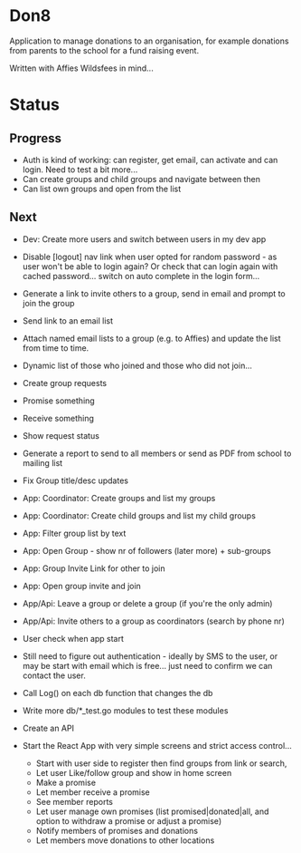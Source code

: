 # Don8

Application to manage donations to an organisation, for example donations from parents to the school for a fund raising event.

Written with Affies Wildsfees in mind...

# Status
## Progress
* Auth is kind of working: can register, get email, can activate and can login. Need to test a bit more...
* Can create groups and child groups and navigate between then
* Can list own groups and open from the list

## Next
* Dev: Create more users and switch between users in my dev app
* Disable [logout] nav link when user opted for random password - as user won't be able to login again? Or check that can login again with cached password... switch on auto complete in the login form...
* Generate a link to invite others to a group, send in email and prompt to join the group
* Send link to an email list
* Attach named email lists to a group (e.g. to Affies) and update the list from time to time.
* Dynamic list of those who joined and those who did not join...
* Create group requests
* Promise something
* Receive something
* Show request status
* Generate a report to send to all members or send as PDF from school to mailing list

* Fix Group title/desc updates
* App: Coordinator: Create groups and list my groups
* App: Coordinator: Create child groups and list my child groups
* App: Filter group list by text
* App: Open Group - show nr of followers (later more) + sub-groups
* App: Group Invite Link for other to join
* App: Open group invite and join
* App/Api: Leave a group or delete a group (if you're the only admin)
* App/Api: Invite others to a group as coordinators (search by phone nr)

* User check when app start
* Still need to figure out authentication - ideally by SMS to the user, or may be start with email which is free... just need to confirm we can contact the user.
* Call Log() on each db function that changes the db
* Write more db/*_test.go modules to test these modules
* Create an API
* Start the React App with very simple screens and strict access control...
    * Start with user side to register then find groups from link or search,
    * Let user Like/follow group and show in home screen
    * Make a promise
    * Let member receive a promise
    * See member reports
    * Let user manage own promises (list promised|donated|all, and option to withdraw a promise or adjust a promise)
    * Notify members of promises and donations
    * Let members move donations to other locations
